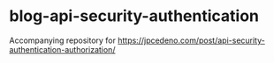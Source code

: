 # blog-api-security-authentication
Accompanying repository for https://jpcedeno.com/post/api-security-authentication-authorization/
